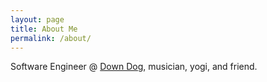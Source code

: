 ```yaml
---
layout: page
title: About Me
permalink: /about/
---
```


Software Engineer @ [Down Dog](https://www.downdogapp.com/), musician, yogi, and friend.

[jekyll-organization]: https://github.com/jekyll
